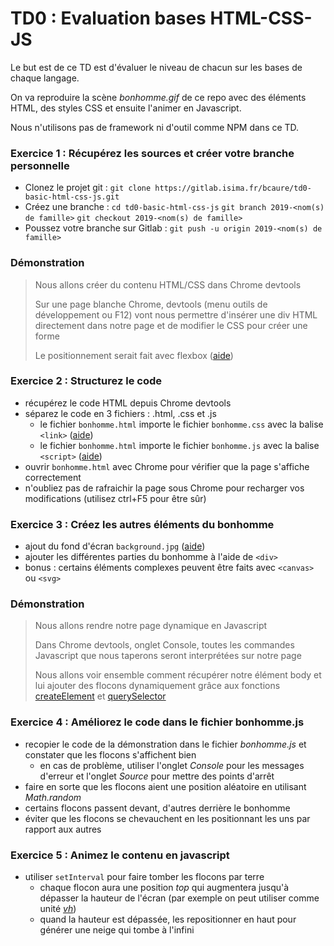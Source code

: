 # TD0 : Evaluation bases HTML-CSS-JS

Le but est de ce TD est d'évaluer le niveau de chacun sur les bases de chaque langage.

On va reproduire la scène _bonhomme.gif_ de ce repo avec des éléments HTML, des styles CSS et ensuite l'animer en Javascript.

Nous n'utilisons pas de framework ni d'outil comme NPM dans ce TD.

### Exercice 1 : Récupérez les sources et créer votre branche personnelle
- Clonez le projet git : 
`git clone https://gitlab.isima.fr/bcaure/td0-basic-html-css-js.git`
- Créez une branche :
`cd td0-basic-html-css-js`
`git branch 2019-<nom(s) de famille>`
`git checkout 2019-<nom(s) de famille>`
- Poussez votre branche sur Gitlab :
`git push -u origin 2019-<nom(s) de famille>`


### Démonstration

> Nous allons créer du contenu HTML/CSS dans Chrome devtools
>
> Sur une page blanche Chrome, devtools (menu outils de développement ou F12) vont nous permettre d'insérer une div HTML directement dans notre page et de modifier le CSS pour créer une forme 
>
> Le positionnement serait fait avec flexbox ([aide](https://css-tricks.com/snippets/css/a-guide-to-flexbox/))


### Exercice 2 : Structurez le code
- récupérez le code HTML depuis Chrome devtools
- séparez le code en 3 fichiers : .html, .css et .js
  - le fichier `bonhomme.html` importe le fichier `bonhomme.css` avec la balise `<link>` ([aide](https://developer.mozilla.org/en-US/docs/Web/HTML/Element/link))
  - le fichier `bonhomme.html` importe le fichier `bonhomme.js` avec la balise `<script>` ([aide](https://developer.mozilla.org/fr/docs/Web/HTML/Element/script#Exemples))
- ouvrir `bonhomme.html` avec Chrome pour vérifier que la page s'affiche correctement
- n'oubliez pas de rafraichir la page sous Chrome pour recharger vos modifications (utilisez ctrl+F5 pour être sûr)

### Exercice 3 : Créez les autres éléments du bonhomme
- ajout du fond d'écran `background.jpg` ([aide](https://developer.mozilla.org/fr/docs/Web/CSS/CSS_Backgrounds_and_Borders/Scaling_background_images#Valeurs_sp%C3%A9ciales_contain_et_cover))
- ajouter les différentes parties du bonhomme à l'aide de `<div>`
- bonus : certains éléments complexes peuvent être faits avec `<canvas>` ou `<svg>`


### Démonstration

> Nous allons rendre notre page dynamique en Javascript
>
> Dans Chrome devtools, onglet Console, toutes les commandes Javascript que nous taperons seront interprétées sur notre page
>
> Nous allons voir ensemble comment récupérer notre élément body et lui ajouter des flocons dynamiquement grâce aux fonctions [createElement](https://developer.mozilla.org/en-US/docs/Web/API/Document/createElement) et [querySelector](https://developer.mozilla.org/en-US/docs/Web/API/Document/querySelector)


### Exercice 4 : Améliorez le code dans le fichier bonhomme.js
- recopier le code de la démonstration dans le fichier _bonhomme.js_ et constater que les flocons s'affichent bien
  - en cas de problème, utiliser l'onglet _Console_ pour les messages d'erreur et l'onglet _Source_ pour mettre des points d'arrêt
- faire en sorte que les flocons aient une position aléatoire en utilisant _Math.random_
- certains flocons passent devant, d'autres derrière le bonhomme
- éviter que les flocons se chevauchent en les positionnant les uns par rapport aux autres

### Exercice 5 : Animez le contenu en javascript
- utiliser `setInterval` pour faire tomber les flocons par terre
  - chaque flocon aura une position _top_ qui augmentera jusqu'à dépasser la hauteur de l'écran (par exemple on peut utiliser comme unité [_vh_](https://developer.mozilla.org/en-US/docs/Learn/CSS/Building_blocks/Sizing_items_in_CSS#Viewport_units)) 
  - quand la hauteur est dépassée, les repositionner en haut pour générer une neige qui tombe à l'infini

